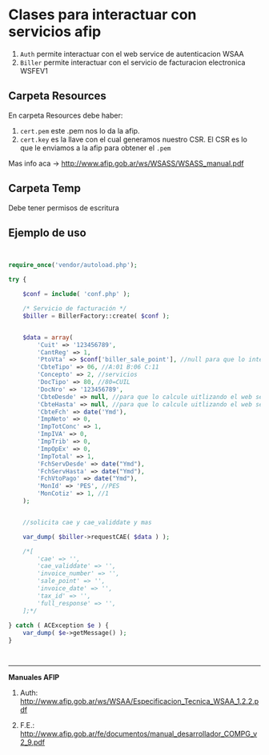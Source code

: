 # Clases para interactuar con servicios afip

1. `Auth` permite interactuar con el web service de autenticacion WSAA
2. `Biller` permite interactuar con el servicio de facturacion electronica WSFEV1

## Carpeta Resources

En carpeta Resources debe haber: 

1. `cert.pem` este .pem nos lo da la afip.
2. `cert.key` es la llave con el cual generamos nuestro CSR. El CSR es lo que le enviamos a la afip para obtener el `.pem`

Mas info aca -> http://www.afip.gob.ar/ws/WSASS/WSASS_manual.pdf

## Carpeta Temp
Debe tener permisos de escritura

## Ejemplo de uso

```php


require_once('vendor/autoload.php');

try {

    $conf = include( 'conf.php' );

    /* Servicio de facturación */            
    $biller = BillerFactory::create( $conf );


    $data = array(
        'Cuit' => '123456789',
        'CantReg' => 1,
        'PtoVta' => $conf['biller_sale_point'], //null para que lo intente obtener el web service
        'CbteTipo' => 06, //A:01 B:06 C:11 
        'Concepto' => 2, //servicios
        'DocTipo' => 80, //80=CUIL
        'DocNro' => '123456789',
        'CbteDesde' => null, //para que lo calcule uitlizando el web service 
        'CbteHasta' => null, //para que lo calcule uitlizando el web service
        'CbteFch' => date('Ymd'),
        'ImpNeto' => 0,
        'ImpTotConc' => 1, 
        'ImpIVA' => 0,
        'ImpTrib' => 0,
        'ImpOpEx' => 0,
        'ImpTotal' => 1, 
        'FchServDesde' => date("Ymd"), 
        'FchServHasta' => date("Ymd"), 
        'FchVtoPago' => date("Ymd"),
        'MonId' => 'PES', //PES 
        'MonCotiz' => 1, //1 
    );


    //solicita cae y cae_validdate y mas

    var_dump( $biller->requestCAE( $data ) );

    /*[ 
        'cae' => '', 
        'cae_validdate' => '',
        'invoice_number' => '',
        'sale_point' => '',
        'invoice_date' => '',
        'tax_id' => '',
        'full_response' => '',
    ];*/ 
    
} catch ( ACException $e ) {
    var_dump( $e->getMessage() );
}




```

--------------------------------------------------------------------------
**Manuales AFIP**

1. Auth: http://www.afip.gob.ar/ws/WSAA/Especificacion_Tecnica_WSAA_1.2.2.pdf

2. F.E.: http://www.afip.gob.ar/fe/documentos/manual_desarrollador_COMPG_v2_9.pdf